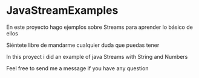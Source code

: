 # JavaStreamExamples

En este proyecto hago ejemplos sobre Streams para aprender lo básico de ellos

Siéntete libre de mandarme cualquier duda que puedas tener

In this proyect i did an example of java Streams with String and Numbers

Feel free to send me a message if you have any question